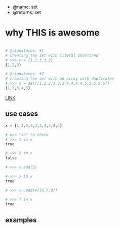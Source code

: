 - @name: set
- @returns: set

# why THIS is awesome

```python

# @signatures: #1
# creating the set with literal shorthand
# >>> y = {1,2,3,3,3}
{1,2,3}

# @signatures: #2
# creating the set with an array with duplicates
# >>> x = set([1,2,2,3,3,3,4,4,4,4,5,5,5,5,5])
{1,2,3,4,5}

```

[LINK]()

## use cases
```python
x = {1,2,2,3,3,3,4,4,4,4}

# use "in" to check
# >>> 1 in x
true

# >>> 5 in x
false

# >>> x.add(5)

# >>> 5 in x
true

# >>> x.update([6,7,8])

# >>> 7 in x
true

```

## examples
```python
```

